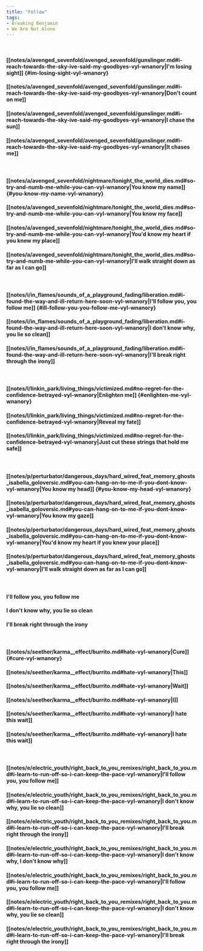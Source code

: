 ```yaml
---
title: "Follow"
tags:
- Breaking Benjamin
- We Are Not Alone
---
```

&nbsp;
#### [[notes/a/avenged_sevenfold/avenged_sevenfold/gunslinger.md#i-reach-towards-the-sky-ive-said-my-goodbyes-vyl-wnanory|I'm losing sight]] {#im-losing-sight-vyl-wnanory}
#### [[notes/a/avenged_sevenfold/avenged_sevenfold/gunslinger.md#i-reach-towards-the-sky-ive-said-my-goodbyes-vyl-wnanory|Don't count on me]]
#### [[notes/a/avenged_sevenfold/avenged_sevenfold/gunslinger.md#i-reach-towards-the-sky-ive-said-my-goodbyes-vyl-wnanory|I chase the sun]]
#### [[notes/a/avenged_sevenfold/avenged_sevenfold/gunslinger.md#i-reach-towards-the-sky-ive-said-my-goodbyes-vyl-wnanory|It chases me]]
&nbsp;
#### [[notes/a/avenged_sevenfold/nightmare/tonight_the_world_dies.md#so-try-and-numb-me-while-you-can-vyl-wnanory|You know my name]] {#you-know-my-name-vyl-wnanory}
#### [[notes/a/avenged_sevenfold/nightmare/tonight_the_world_dies.md#so-try-and-numb-me-while-you-can-vyl-wnanory|You know my face]]
#### [[notes/a/avenged_sevenfold/nightmare/tonight_the_world_dies.md#so-try-and-numb-me-while-you-can-vyl-wnanory|You'd know my heart if you knew my place]]
#### [[notes/a/avenged_sevenfold/nightmare/tonight_the_world_dies.md#so-try-and-numb-me-while-you-can-vyl-wnanory|I'll walk straight down as far as I can go]]
&nbsp;
#### [[notes/i/in_flames/sounds_of_a_playground_fading/liberation.md#i-found-the-way-and-ill-return-here-soon-vyl-wnanory|I'll follow you, you follow me]] {#ill-follow-you-you-follow-me-vyl-wnanory}
#### [[notes/i/in_flames/sounds_of_a_playground_fading/liberation.md#i-found-the-way-and-ill-return-here-soon-vyl-wnanory|I don't know why, you lie so clean]]
#### [[notes/i/in_flames/sounds_of_a_playground_fading/liberation.md#i-found-the-way-and-ill-return-here-soon-vyl-wnanory|I'll break right through the irony]]
&nbsp;
#### [[notes/l/linkin_park/living_things/victimized.md#no-regret-for-the-confidence-betrayed-vyl-wnanory|Enlighten me]] {#enlighten-me-vyl-wnanory}
#### [[notes/l/linkin_park/living_things/victimized.md#no-regret-for-the-confidence-betrayed-vyl-wnanory|Reveal my fate]]
#### [[notes/l/linkin_park/living_things/victimized.md#no-regret-for-the-confidence-betrayed-vyl-wnanory|Just cut these strings that hold me safe]]
&nbsp;
#### [[notes/p/perturbator/dangerous_days/hard_wired_feat_memory_ghosts_isabella_goloversic.md#you-can-hang-on-to-me-if-you-dont-know-vyl-wnanory|You know my head]] {#you-know-my-head-vyl-wnanory}
#### [[notes/p/perturbator/dangerous_days/hard_wired_feat_memory_ghosts_isabella_goloversic.md#you-can-hang-on-to-me-if-you-dont-know-vyl-wnanory|You know my gaze]]
#### [[notes/p/perturbator/dangerous_days/hard_wired_feat_memory_ghosts_isabella_goloversic.md#you-can-hang-on-to-me-if-you-dont-know-vyl-wnanory|You'd know my heart if you knew your place]]
#### [[notes/p/perturbator/dangerous_days/hard_wired_feat_memory_ghosts_isabella_goloversic.md#you-can-hang-on-to-me-if-you-dont-know-vyl-wnanory|I'll walk straight down as far as I can go]]
&nbsp;
#### I'll follow you, you follow me
#### I don't know why, you lie so clean
#### I'll break right through the irony
&nbsp;
#### [[notes/s/seether/karma__effect/burrito.md#hate-vyl-wnanory|Cure]] {#cure-vyl-wnanory}
#### [[notes/s/seether/karma__effect/burrito.md#hate-vyl-wnanory|This]]
#### [[notes/s/seether/karma__effect/burrito.md#hate-vyl-wnanory|Wait]]
#### [[notes/s/seether/karma__effect/burrito.md#hate-vyl-wnanory|I]]
#### [[notes/s/seether/karma__effect/burrito.md#hate-vyl-wnanory|I hate this wait]]
#### [[notes/s/seether/karma__effect/burrito.md#hate-vyl-wnanory|I hate this wait]]
&nbsp;
#### [[notes/e/electric_youth/right_back_to_you_remixes/right_back_to_you.md#i-learn-to-run-off-so-i-can-keep-the-pace-vyl-wnanory|I'll follow you, you follow me]]
#### [[notes/e/electric_youth/right_back_to_you_remixes/right_back_to_you.md#i-learn-to-run-off-so-i-can-keep-the-pace-vyl-wnanory|I don't know why, you lie so clean]]
#### [[notes/e/electric_youth/right_back_to_you_remixes/right_back_to_you.md#i-learn-to-run-off-so-i-can-keep-the-pace-vyl-wnanory|I'll break right through the irony]]
#### [[notes/e/electric_youth/right_back_to_you_remixes/right_back_to_you.md#i-learn-to-run-off-so-i-can-keep-the-pace-vyl-wnanory|I don't know why, I don't know why]]
#### [[notes/e/electric_youth/right_back_to_you_remixes/right_back_to_you.md#i-learn-to-run-off-so-i-can-keep-the-pace-vyl-wnanory|I'll follow you, you follow me]]
#### [[notes/e/electric_youth/right_back_to_you_remixes/right_back_to_you.md#i-learn-to-run-off-so-i-can-keep-the-pace-vyl-wnanory|I don't know why, you lie so clean]]
#### [[notes/e/electric_youth/right_back_to_you_remixes/right_back_to_you.md#i-learn-to-run-off-so-i-can-keep-the-pace-vyl-wnanory|I'll break right through the irony]]
